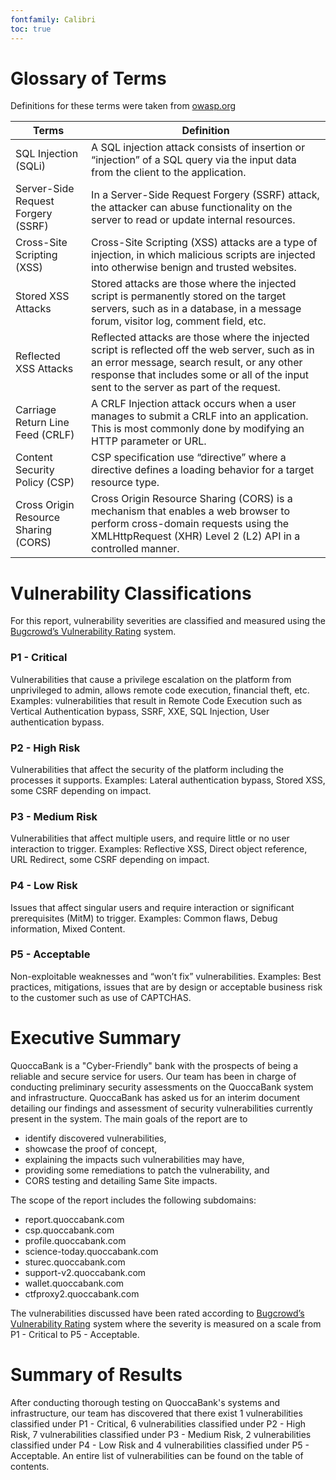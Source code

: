```yaml
---
fontfamily: Calibri
toc: true
---
```


# Glossary of Terms

Definitions for these terms were taken from [owasp.org](https://owasp.org/)

| Terms                                | Definition                                                   |
| ------------------------------------ | ------------------------------------------------------------ |
| SQL Injection (SQLi)                 | A SQL injection attack consists of insertion or “injection” of a SQL query via the input data from the client to the application. |
| Server-Side Request Forgery (SSRF)   | In a Server-Side Request Forgery (SSRF) attack, the attacker can abuse functionality on the server to read or update internal resources. |
| Cross-Site Scripting (XSS)           | Cross-Site Scripting (XSS) attacks are a type of injection, in which malicious scripts are injected into otherwise benign and trusted websites. |
| Stored XSS Attacks                   | Stored attacks are those where the injected script is permanently stored on the target servers, such as in a database, in a message forum, visitor log, comment field, etc. |
| Reflected XSS Attacks                | Reflected attacks are those where the injected script is reflected off the web server, such as in an error message, search result, or any other response that includes some or all of the input sent to the server as part of the request. |
| Carriage Return Line Feed (CRLF)     | A CRLF Injection attack occurs when a user manages to submit a CRLF into an application. This is most commonly done by modifying an HTTP parameter or URL. |
| Content Security Policy (CSP)        | CSP specification use “directive” where a directive defines a loading behavior for a target resource type. |
| Cross Origin Resource Sharing (CORS) | Cross Origin Resource Sharing (CORS) is a mechanism that enables a web browser to perform cross-domain requests using the XMLHttpRequest (XHR) Level 2 (L2) API in a controlled manner. |


# Vulnerability Classifications

For this report, vulnerability severities are classified and measured using the [Bugcrowd’s Vulnerability Rating](https://bugcrowd.com/vulnerability-rating-taxonomy) system.

### P1 - Critical

Vulnerabilities that cause a privilege escalation on the platform from unprivileged to admin, allows remote code execution, financial theft, etc. Examples: vulnerabilities that result in Remote Code Execution such as Vertical Authentication bypass, SSRF, XXE, SQL Injection, User authentication bypass.

### P2 - High Risk

Vulnerabilities that affect the security of the platform including the processes it supports. Examples: Lateral authentication bypass, Stored XSS, some CSRF depending on impact.

### P3 - Medium Risk

Vulnerabilities that affect multiple users, and require little or no user interaction to trigger. Examples: Reflective XSS, Direct object reference, URL Redirect, some CSRF depending on impact.

### P4 - Low Risk

Issues that affect singular users and require interaction or significant prerequisites (MitM) to trigger. Examples: Common flaws, Debug information, Mixed Content.

### P5 - Acceptable

Non-exploitable weaknesses and “won’t fix” vulnerabilities. Examples: Best practices, mitigations, issues that are by design or acceptable business risk to the customer such as use of CAPTCHAS.

# Executive Summary

QuoccaBank is a "Cyber-Friendly" bank with the prospects of being a reliable and secure service for users. Our team has been in charge of conducting preliminary security assessments on the QuoccaBank system and infrastructure. QuoccaBank has asked us for an interim document detailing our findings and assessment of security vulnerabilities currently present in the system. The main goals of the report are to

- identify discovered vulnerabilities,
- showcase the proof of concept,
- explaining the impacts such vulnerabilities may have,
- providing some remediations to patch the vulnerability, and
- CORS testing and detailing Same Site impacts.

The scope of the report includes the following subdomains:

- report.quoccabank.com
- csp.quoccabank.com
- profile.quoccabank.com
- science-today.quoccabank.com
- sturec.quoccabank.com
- support-v2.quoccabank.com
- wallet.quoccabank.com
- ctfproxy2.quoccabank.com

The vulnerabilities discussed have been rated according to [Bugcrowd’s Vulnerability Rating](https://bugcrowd.com/vulnerability-rating-taxonomy) system where the severity is measured on a scale from P1 - Critical to P5 - Acceptable.

# Summary of Results

After conducting thorough testing on QuoccaBank's systems and infrastructure, our team has discovered that there exist 1 vulnerabilities classified under P1 - Critical, 6 vulnerabilities classified under P2 - High Risk, 7 vulnerabilities classified under P3 - Medium Risk, 2 vulnerabilities classified under P4 - Low Risk and 4 vulnerabilities classified under P5 - Acceptable. An entire list of vulnerabilities can be found on the table of contents.

